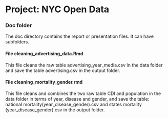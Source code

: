 # Project: NYC Open Data
### Doc folder

The doc directory contains the report or presentation files. It can have subfolders.  

#### File cleaning_advertising_data.Rmd
This file cleans the raw table advertising_year_media.csv in the data folder and save the table advertising.csv in the output folder. 
 
#### File cleaning_mortality_gender.rmd
This file cleans and combines the two raw table CDI and population in the data folder in terms of year, disease and gender, and save the table: national mortality(year_disease_gender).csv and states mortality (year_disease_gender).csv in the output folder.
